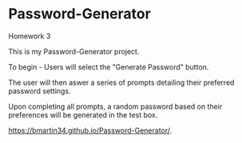 # Password-Generator
Homework 3

This is my Password-Generator project.

To begin - Users will select the "Generate Password" button.

The user will then aswer a series of prompts detailing their preferred password settings.

Upon completing all prompts, a random password based on their preferences will be generated in the test box.

 https://bmartin34.github.io/Password-Generator/.
